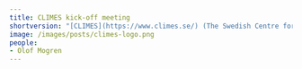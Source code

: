 ```yaml
---
title: CLIMES kick-off meeting
shortversion: "[CLIMES](https://www.climes.se/) (The Swedish Centre for Impacts of Climate Extremes) is a platform for research and training to promote scientific progress in the study of climate extremes and support societal resilience. The kick-off meeting will take place on April 26th in Uppsala Sweden. Olof Mogren will give a talk on AI for tackling climate change. [More info on the CLIMES web page.](https://www.climes.se/kickoff/). This is a short version."
image: /images/posts/climes-logo.png
people:
- Olof Mogren
---
```



